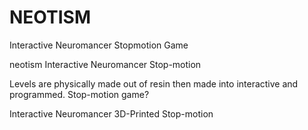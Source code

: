 # NEOTISM
Interactive Neuromancer Stopmotion Game

neotism
Interactive Neuromancer Stop-motion

Levels are physically made out of resin then made into interactive and programmed. Stop-motion game?

Interactive Neuromancer 3D-Printed Stop-motion
